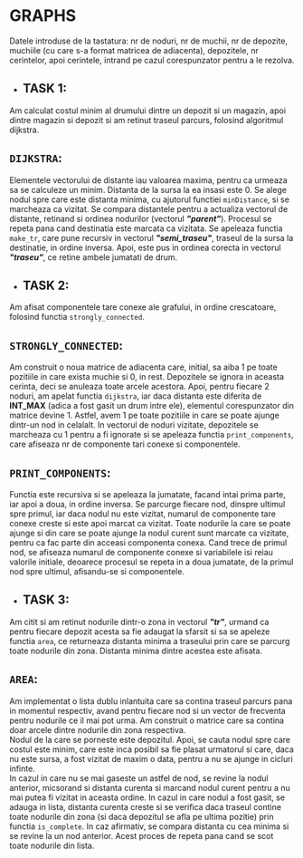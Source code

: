 # GRAPHS

Datele introduse de la tastatura: nr de noduri, nr de muchii, nr de depozite, muchiile (cu care s-a format matricea de adiacenta), depozitele, nr cerintelor, apoi cerintele, intrand pe cazul corespunzator pentru a le rezolva.

* ##  TASK 1:
Am calculat costul minim al drumului dintre un depozit si un magazin, apoi dintre magazin si depozit si am retinut traseul parcurs, folosind algoritmul dijkstra.

##  `DIJKSTRA`:
Elementele vectorului de distante iau valoarea maxima, pentru ca urmeaza sa se calculeze un minim. Distanta de la sursa la ea insasi este 0. Se alege nodul spre 
care este distanta minima, cu ajutorul functiei `minDistance`, si se marcheaza ca vizitat. Se compara distantele pentru a actualiza vectorul de distante, retinand 
si ordinea nodurilor (vectorul ***"parent"***). Procesul se repeta pana cand destinatia este marcata ca vizitata. Se apeleaza functia `make_tr`, care pune recursiv in
vectorul ***"semi_traseu"***, traseul de la sursa la destinatie, in ordine inversa. Apoi, este pus in ordinea corecta in vectorul ***"traseu"***, ce retine ambele jumatati de drum.  

* ##  TASK 2:
Am afisat componentele tare conexe ale grafului, in ordine crescatoare, folosind functia `strongly_connected`.

##  `STRONGLY_CONNECTED`:
Am construit o noua matrice de adiacenta care, initial, sa aiba 1 pe toate pozitiile in care exista muchie si 0, in rest. Depozitele se ignora in aceasta cerinta, deci se anuleaza toate arcele acestora. Apoi, pentru fiecare 2 noduri, am apelat functia `dijkstra`, iar daca distanta este diferita de **INT_MAX** (adica a fost gasit un drum intre ele), elementul corespunzator din matrice devine 1. Astfel, avem 1 pe toate pozitiile in care se poate ajunge dintr-un nod in celalalt. In vectorul de noduri vizitate, depozitele se marcheaza cu 1 pentru a fi ignorate si se apeleaza functia `print_components`, care afiseaza nr de componente tari conexe si componentele.

##  `PRINT_COMPONENTS`:
Functia este recursiva si se apeleaza la jumatate, facand intai prima parte, iar apoi a doua, in ordine inversa. Se parcurge fiecare nod, dinspre ultimul spre 
primul, iar daca nodul nu este vizitat, numarul de componente tare conexe creste si este apoi marcat ca vizitat. Toate nodurile la care se poate ajunge si din care
se poate ajunge la nodul curent sunt marcate ca vizitate, pentru ca fac parte din acceasi componenta conexa. Cand trece de primul nod, se afiseaza numarul de
componente conexe si variabilele isi reiau valorile initiale, deoarece procesul se repeta in a doua jumatate, de la primul nod spre ultimul, afisandu-se si 
componentele.

* ##  TASK 3:
Am citit si am retinut nodurile dintr-o zona in vectorul ***"tr"***, urmand ca pentru fiecare depozit acesta sa fie adaugat la sfarsit si sa se apeleze functia `area`, ce returneaza distanta minima a traseului prin care se parcurg toate nodurile din zona. Distanta minima dintre acestea este afisata.

##  `AREA`:
Am implementat o lista dublu inlantuita care sa contina traseul parcurs pana in momentul respectiv, avand pentru fiecare nod si un vector de frecventa pentru
nodurile ce il mai pot urma. Am construit o matrice care sa contina doar arcele dintre nodurile din zona respectiva. <br>
Nodul de la care se porneste este depozitul. Apoi, se cauta nodul spre care costul este minim, care este inca posibil sa fie plasat urmatorul si care, daca nu este 
sursa, a fost vizitat de maxim o data, pentru a nu se ajunge in cicluri infinte. <br>
In cazul in care nu se mai gaseste un astfel de nod, se revine la nodul anterior, micsorand si distanta curenta si marcand nodul curent pentru a nu mai putea fi 
vizitat in aceasta ordine. In cazul in care nodul a fost gasit, se adauga in lista, distanta curenta creste si se verifica daca traseul contine toate nodurile din zona (si daca depozitul se afla pe ultima pozitie) prin functia `is_complete`. In caz afirmativ, se compara distanta cu cea minima si se revine la un nod anterior. Acest proces de repeta pana cand se scot toate nodurile din lista.




